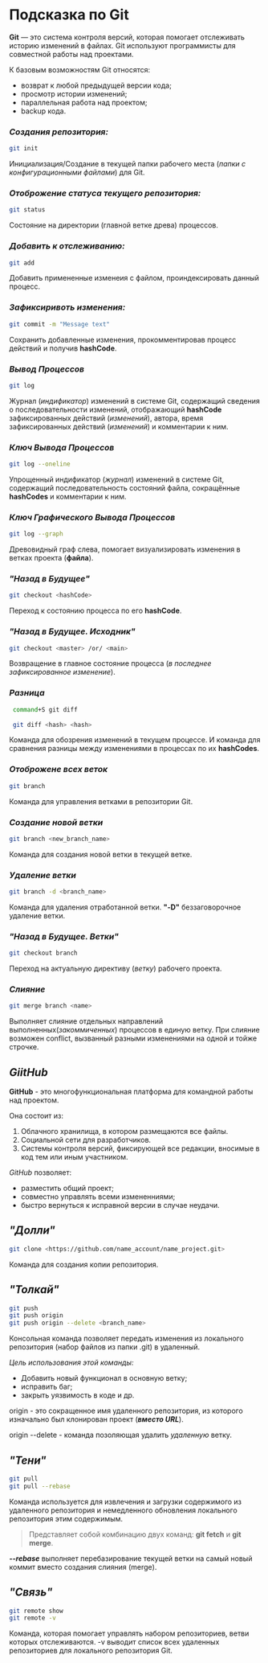 # Подсказка по Git
**Git** — это система контроля версий, которая помогает отслеживать историю изменений в файлах.
Git используют программисты для совместной работы над проектами.

К базовым возможностям Git относятся:
* возврат к любой предыдущей версии кода;
* просмотр истории изменений;
* параллельная работа над проектом;
* backup кода.

### ***Создания репозитория:***
```sh
git init
```
Инициализация/Создание в текущей папки рабочего места (*папки с конфигурационными файлами*) для Git.

### ***Отоброжение статуса текущего репозитория:***
```sh
git status
```
Состояние на директории (главной ветке древа) процессов.

### ***Добавить к отслеживанию:***
```sh
git add
```
Добавить примененные изменеия с файлом, проиндексировать данный процесс.

### ***Зафиксиривоть изменения:***
```sh
git commit -m "Message text"
```
Сохранить добавленные изменения, прокомментировав процесс действий и получив __hashCode__.

### ***Вывод Процессов***
```sh
git log
```
Журнал (_индификатор_) изменений в системе Git, содержащий сведения о последовательности изменений, отображающий **hashCode** зафиксированных действий (*изменений*), автора, время зафиксированных действий (*изменений*) и комментарии к ним.

### ***Ключ Вывода Процессов***
```sh
git log --oneline
```
Упрощенный индификатор (_журнал_) изменений в системе Git, содержащий последовательность состояний файла, сокращённые __hashCodes__ и комментарии к ним.

### ***Ключ Графического Вывода Процессов***
```sh
git log --graph
```
Древовидный граф слева, помогает визуализировать изменения в ветках проекта (__файла__).

### ***"Назад в Будущее"***
```sh
git checkout <hashСode>
```
Переход к состоянию процесса по его __hashCode__.

### ***"Назад в Будущее. Исходник"***
```sh
git checkout <master> /or/ <main>
```
Возвращение в главное состояние процесса (*в последнее зафиксированное изменение*).

### ***Разница***
```sh
 command+S git diff 
 
 git diff <hash> <hash>
```
Команда для обозрения изменений в текущем процессе.
И команда для сравнения разницы между изменениями в процессах по их __hashCodes__.

### ***Отоброжене всех веток***
```sh
git branch
```
Команда для управления ветками в репозитории Git. 

### ***Создание новой ветки***
```sh
git branch <new_branch_name>
```
Команда для создания новой ветки в текущей ветке.

### ***Удаление ветки***
```sh
git branch -d <branch_name>
```
Команда для удаления отработанной ветки. **"-D"** беззаговорочное удаление ветки.

### ***"Назад в Будущее. Ветки"***
```sh
git checkout branch
```
Переход на актуальную директиву (_ветку_) рабочего проекта.

### ***Слияние***
```sh
git merge branch <name>
```
Выполняет слияние отдельных направлений выполненных(_закоммиченных_) процессов в единую ветку. 
При слияние возможен conflict, вызванный разными изменениями на одной и тойже строчке.

## ***GiitHub***
**GitHub** - это многофункциональная платформа для командной работы над проектом.

Она состоит из:
1. Облачного хранилища, в котором размещаются все файлы.
2. Социальной сети для разработчиков.
3. Системы контроля версий, фиксирующей все редакции, вносимые в код тем или иным участником.

*GitHub* позволяет:
* разместить общий проект;
* совместно управлять всеми измененниями;
* быстро вернуться к исправной версии в случае неудачи.

## _"Долли"_
```sh
git clone <https://github.com/name_account/name_project.git>
```
Команда для создания копии репозитория.

## *"Толкай"*
```sh
git push
git push origin
git push origin --delete <branch_name>
```
Консольная команда позволяет передать изменения из локального репозитория (набор файлов из папки .git) в удаленный.

_Цель использования этой команды:_
* Добавить новый функционал в основную ветку;
* исправить баг;
* закрыть уязвимость в коде и др.

origin -  это сокращенное имя удаленного репозитория, из которого изначально был клонирован проект (__*вместо URL*__).

origin --delete - команда позоляющая удалить _удаленную_ ветку.

## *"Тени"*
```sh
git pull
git pull --rebase
```
Команда используется для извлечения и загрузки содержимого из удаленного репозитория и немедленного обновления локального репозитория этим содержимым.
> Представляет собой комбинацию двух команд: __git fetch__ и **git merge**.

_**--rebase**_ выполняет перебазирование текущей ветки на самый новый коммит вместо создания слияния (merge).

## *"Связь"*
```sh
git remote show
git remote -v
```
Команда, которая помогает управлять набором репозиториев, ветви которых отслеживаются.
-v выводит список всех удаленных репозиториев для локального репозитория Git.
